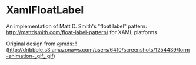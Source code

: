 XamlFloatLabel
==============

An implementation of Matt D. Smith's "float label" pattern: http://mattdsmith.com/float-label-pattern/ for XAML platforms

Original design from @mds:
!(http://dribbble.s3.amazonaws.com/users/6410/screenshots/1254439/form-animation-_gif_.gif)
